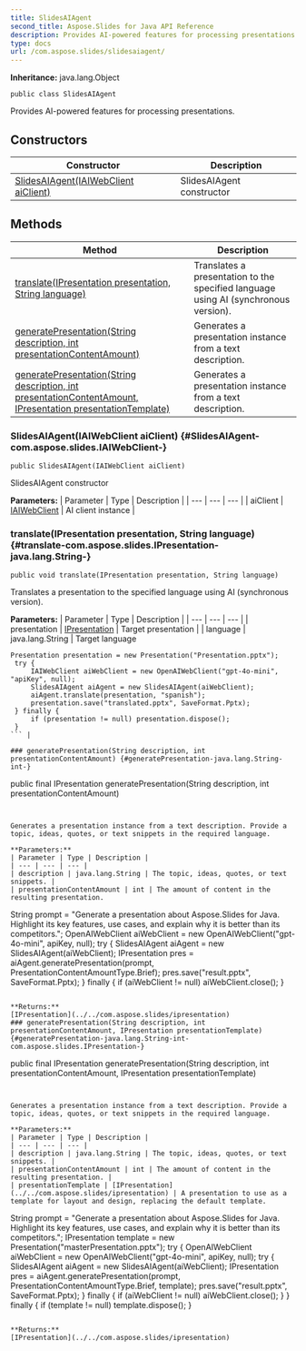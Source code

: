 ```yaml
---
title: SlidesAIAgent
second_title: Aspose.Slides for Java API Reference
description: Provides AI-powered features for processing presentations.
type: docs
url: /com.aspose.slides/slidesaiagent/
---
```

**Inheritance:**
java.lang.Object
```
public class SlidesAIAgent
```

Provides AI-powered features for processing presentations.
## Constructors

| Constructor | Description |
| --- | --- |
| [SlidesAIAgent(IAIWebClient aiClient)](#SlidesAIAgent-com.aspose.slides.IAIWebClient-) | SlidesAIAgent constructor |
## Methods

| Method | Description |
| --- | --- |
| [translate(IPresentation presentation, String language)](#translate-com.aspose.slides.IPresentation-java.lang.String-) | Translates a presentation to the specified language using AI (synchronous version). |
| [generatePresentation(String description, int presentationContentAmount)](#generatePresentation-java.lang.String-int-) | Generates a presentation instance from a text description. |
| [generatePresentation(String description, int presentationContentAmount, IPresentation presentationTemplate)](#generatePresentation-java.lang.String-int-com.aspose.slides.IPresentation-) | Generates a presentation instance from a text description. |
### SlidesAIAgent(IAIWebClient aiClient) {#SlidesAIAgent-com.aspose.slides.IAIWebClient-}
```
public SlidesAIAgent(IAIWebClient aiClient)
```


SlidesAIAgent constructor

**Parameters:**
| Parameter | Type | Description |
| --- | --- | --- |
| aiClient | [IAIWebClient](../../com.aspose.slides/iaiwebclient) | AI client instance |

### translate(IPresentation presentation, String language) {#translate-com.aspose.slides.IPresentation-java.lang.String-}
```
public void translate(IPresentation presentation, String language)
```


Translates a presentation to the specified language using AI (synchronous version).

**Parameters:**
| Parameter | Type | Description |
| --- | --- | --- |
| presentation | [IPresentation](../../com.aspose.slides/ipresentation) | Target presentation |
| language | java.lang.String | Target language

```
Presentation presentation = new Presentation("Presentation.pptx");
 try {
     IAIWebClient aiWebClient = new OpenAIWebClient("gpt-4o-mini", "apiKey", null);
     SlidesAIAgent aiAgent = new SlidesAIAgent(aiWebClient);
     aiAgent.translate(presentation, "spanish");
     presentation.save("translated.pptx", SaveFormat.Pptx);
 } finally {
     if (presentation != null) presentation.dispose();
 }
``` |

### generatePresentation(String description, int presentationContentAmount) {#generatePresentation-java.lang.String-int-}
```
public final IPresentation generatePresentation(String description, int presentationContentAmount)
```


Generates a presentation instance from a text description. Provide a topic, ideas, quotes, or text snippets in the required language.

**Parameters:**
| Parameter | Type | Description |
| --- | --- | --- |
| description | java.lang.String | The topic, ideas, quotes, or text snippets. |
| presentationContentAmount | int | The amount of content in the resulting presentation.

```
String prompt = "Generate a presentation about Aspose.Slides for Java. Highlight its key features, use cases, and explain why it is better than its competitors.";
 OpenAIWebClient aiWebClient = new OpenAIWebClient("gpt-4o-mini", apiKey, null);
 try {
     SlidesAIAgent aiAgent = new SlidesAIAgent(aiWebClient);
     IPresentation pres = aiAgent.generatePresentation(prompt, PresentationContentAmountType.Brief);
     pres.save("result.pptx", SaveFormat.Pptx);
 } finally {
     if (aiWebClient != null) aiWebClient.close();
 }
``` |

**Returns:**
[IPresentation](../../com.aspose.slides/ipresentation)
### generatePresentation(String description, int presentationContentAmount, IPresentation presentationTemplate) {#generatePresentation-java.lang.String-int-com.aspose.slides.IPresentation-}
```
public final IPresentation generatePresentation(String description, int presentationContentAmount, IPresentation presentationTemplate)
```


Generates a presentation instance from a text description. Provide a topic, ideas, quotes, or text snippets in the required language.

**Parameters:**
| Parameter | Type | Description |
| --- | --- | --- |
| description | java.lang.String | The topic, ideas, quotes, or text snippets. |
| presentationContentAmount | int | The amount of content in the resulting presentation. |
| presentationTemplate | [IPresentation](../../com.aspose.slides/ipresentation) | A presentation to use as a template for layout and design, replacing the default template.

```
String prompt = "Generate a presentation about Aspose.Slides for Java. Highlight its key features, use cases, and explain why it is better than its competitors.";
 IPresentation template = new Presentation("masterPresentation.pptx");
 try {
     OpenAIWebClient aiWebClient = new OpenAIWebClient("gpt-4o-mini", apiKey, null);
     try {
         SlidesAIAgent aiAgent = new SlidesAIAgent(aiWebClient);
         IPresentation pres =
             aiAgent.generatePresentation(prompt, PresentationContentAmountType.Brief, template);
         pres.save("result.pptx", SaveFormat.Pptx);
     } finally {
         if (aiWebClient != null) aiWebClient.close();
     }
 } finally {
     if (template != null) template.dispose();
 }
``` |

**Returns:**
[IPresentation](../../com.aspose.slides/ipresentation)
